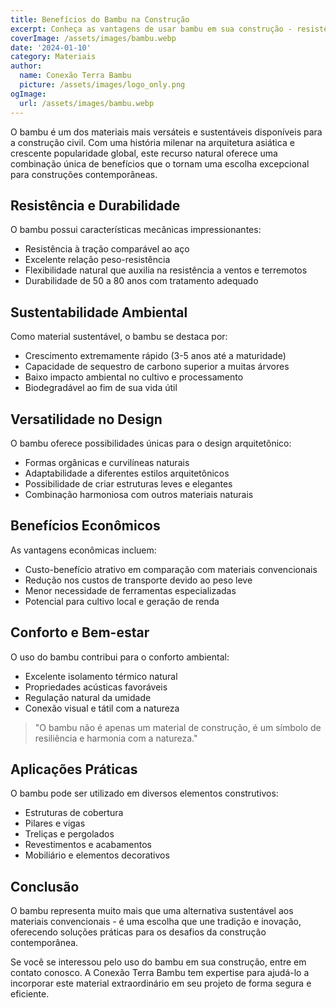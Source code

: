 ```yaml
---
title: Benefícios do Bambu na Construção
excerpt: Conheça as vantagens de usar bambu em sua construção - resistência, sustentabilidade e beleza natural se unem neste material versátil.
coverImage: /assets/images/bambu.webp
date: '2024-01-10'
category: Materiais
author:
  name: Conexão Terra Bambu
  picture: /assets/images/logo_only.png
ogImage:
  url: /assets/images/bambu.webp
---
```


O bambu é um dos materiais mais versáteis e sustentáveis disponíveis para a construção civil. Com uma história milenar na arquitetura asiática e crescente popularidade global, este recurso natural oferece uma combinação única de benefícios que o tornam uma escolha excepcional para construções contemporâneas.

## Resistência e Durabilidade

O bambu possui características mecânicas impressionantes:

* Resistência à tração comparável ao aço
* Excelente relação peso-resistência
* Flexibilidade natural que auxilia na resistência a ventos e terremotos
* Durabilidade de 50 a 80 anos com tratamento adequado

## Sustentabilidade Ambiental

Como material sustentável, o bambu se destaca por:

* Crescimento extremamente rápido (3-5 anos até a maturidade)
* Capacidade de sequestro de carbono superior a muitas árvores
* Baixo impacto ambiental no cultivo e processamento
* Biodegradável ao fim de sua vida útil

## Versatilidade no Design

O bambu oferece possibilidades únicas para o design arquitetônico:

* Formas orgânicas e curvilíneas naturais
* Adaptabilidade a diferentes estilos arquitetônicos
* Possibilidade de criar estruturas leves e elegantes
* Combinação harmoniosa com outros materiais naturais

## Benefícios Econômicos

As vantagens econômicas incluem:

* Custo-benefício atrativo em comparação com materiais convencionais
* Redução nos custos de transporte devido ao peso leve
* Menor necessidade de ferramentas especializadas
* Potencial para cultivo local e geração de renda

## Conforto e Bem-estar

O uso do bambu contribui para o conforto ambiental:

* Excelente isolamento térmico natural
* Propriedades acústicas favoráveis
* Regulação natural da umidade
* Conexão visual e tátil com a natureza

> "O bambu não é apenas um material de construção, é um símbolo de resiliência e harmonia com a natureza."

## Aplicações Práticas

O bambu pode ser utilizado em diversos elementos construtivos:

* Estruturas de cobertura
* Pilares e vigas
* Treliças e pergolados
* Revestimentos e acabamentos
* Mobiliário e elementos decorativos

## Conclusão

O bambu representa muito mais que uma alternativa sustentável aos materiais convencionais - é uma escolha que une tradição e inovação, oferecendo soluções práticas para os desafios da construção contemporânea.

Se você se interessou pelo uso do bambu em sua construção, entre em contato conosco. A Conexão Terra Bambu tem expertise para ajudá-lo a incorporar este material extraordinário em seu projeto de forma segura e eficiente.
